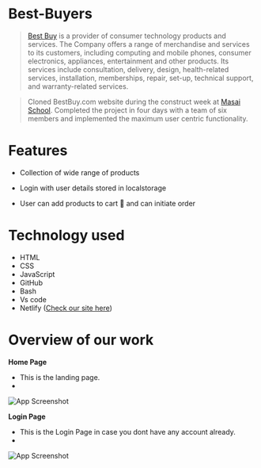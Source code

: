 # Best-Buyers

> [Best Buy](https://www.bestbuy.com/) is a provider of consumer technology products and services. The Company offers a range of merchandise and services to its customers, including computing and mobile phones, consumer electronics, appliances, entertainment and other products. Its services include consultation, delivery, design, health-related services, installation, memberships, repair, set-up, technical support, and warranty-related services.

> Cloned BestBuy.com website during the construct week at [Masai School](masaischool.com). Completed the project in four days with a team of six members and implemented the maximum user centric functionality.

# Features

- Collection of wide range of products 

- Login with user details stored in localstorage

- User can add products to cart 🛒 and can initiate order

# Technology used 

- HTML
- CSS
- JavaScript
- GitHub
- Bash
- Vs code
- Netlify ([Check our site here](http://bestbuy-in.netlify.com/))

# Overview of our work

**Home Page**
- This is the landing page.
- 
![App Screenshot](https://i.postimg.cc/v8pWxsbR/Web-capture-28-9-2022-03855-silver-sfogliatella-0c9664-netlify-app.jpg)


**Login Page**
- This is the Login Page in case you dont have any account already. 
- 
![App Screenshot](https://i.postimg.cc/cC6XxMRQ/Web-capture-28-9-2022-04750-silver-sfogliatella-0c9664-netlify-app.jpg)

